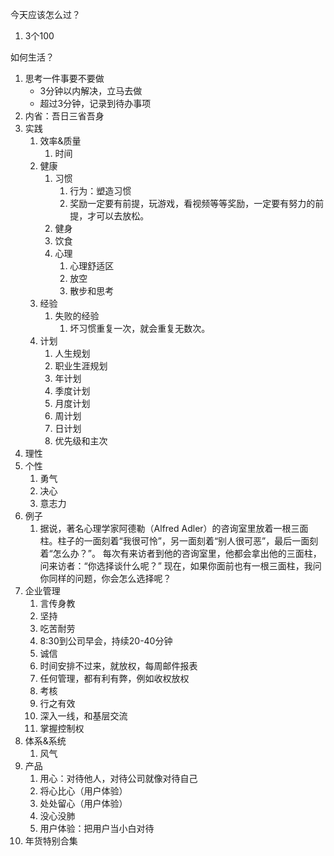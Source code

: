 今天应该怎么过？
1. 3个100

如何生活？
1. 思考一件事要不要做
	- 3分钟以内解决，立马去做
	- 超过3分钟，记录到待办事项
2. 内省：吾日三省吾身
4. 实践
	1. 效率&质量
		1. 时间
	2. 健康
		1. 习惯
			1. 行为：塑造习惯
			2. 奖励一定要有前提，玩游戏，看视频等等奖励，一定要有努力的前提，才可以去放松。
		2. 健身
		3. 饮食
		4. 心理
			1. 心理舒适区
			2. 放空
			3. 散步和思考
	3. 经验
		1. 失败的经验
			1. 坏习惯重复一次，就会重复无数次。
	4. 计划
		1. 人生规划
		2. 职业生涯规划
		3. 年计划
		4. 季度计划
		5. 月度计划
		6. 周计划
		7. 日计划
		8. 优先级和主次
5. 理性
6. 个性
	1. 勇气
	2. 决心
	3. 意志力
7. 例子
	1. 据说，著名心理学家阿德勒（Alfred Adler）的咨询室里放着一根三面柱。柱子的一面刻着“我很可怜”，另一面刻着“别人很可恶”，最后一面刻着“怎么办？”。 每次有来访者到他的咨询室里，他都会拿出他的三面柱，问来访者：“你选择谈什么呢？” 现在，如果你面前也有一根三面柱，我问你同样的问题，你会怎么选择呢？
9. 企业管理
	1. 言传身教
	2. 坚持
	3. 吃苦耐劳
	4. 8:30到公司早会，持续20-40分钟
	5. 诚信
	6. 时间安排不过来，就放权，每周邮件报表
	7. 任何管理，都有利有弊，例如收权放权
	8. 考核
	9. 行之有效
	10. 深入一线，和基层交流
	11. 掌握控制权
10. 体系&系统
	1. 风气
11. 产品
	1. 用心：对待他人，对待公司就像对待自己
	2. 将心比心（用户体验）
	3. 处处留心（用户体验）
	4. 没心没肺
	5. 用户体验：把用户当小白对待
12. 年货特别合集